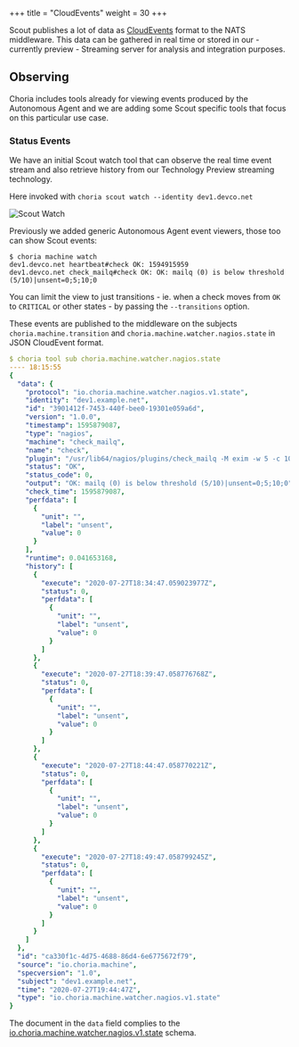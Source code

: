 +++
title = "CloudEvents"
weight = 30
+++

Scout publishes a lot of data as [CloudEvents](https://cloudevents.io/) format to the NATS middleware. This data can 
be gathered in real time or stored in our - currently preview - Streaming server for analysis and integration purposes.

## Observing

Choria includes tools already for viewing events produced by the Autonomous Agent and we are adding some Scout specific
tools that focus on this particular use case.

### Status Events

We have an initial Scout watch tool that can observe the real time event stream and also retrieve history from our
Technology Preview streaming technology.

Here invoked with `choria scout watch --identity dev1.devco.net`

![Scout Watch](../../scout-watch.png)

Previously we added generic Autonomous Agent event viewers, those too can show Scout events:

```
$ choria machine watch
dev1.devco.net heartbeat#check OK: 1594915959
dev1.devco.net check_mailq#check OK: OK: mailq (0) is below threshold (5/10)|unsent=0;5;10;0
```

You can limit the view to just transitions - ie. when a check moves from `OK` to `CRITICAL` or other states - by passing
the `--transitions` option.

These events are published to the middleware on the subjects `choria.machine.transition` and `choria.machine.watcher.nagios.state`
in JSON CloudEvent format.

```yaml
$ choria tool sub choria.machine.watcher.nagios.state
---- 18:15:55
{
  "data": {
    "protocol": "io.choria.machine.watcher.nagios.v1.state",
    "identity": "dev1.example.net",
    "id": "3901412f-7453-440f-bee0-19301e059a6d",
    "version": "1.0.0",
    "timestamp": 1595879087,
    "type": "nagios",
    "machine": "check_mailq",
    "name": "check",
    "plugin": "/usr/lib64/nagios/plugins/check_mailq -M exim -w 5 -c 10",
    "status": "OK",
    "status_code": 0,
    "output": "OK: mailq (0) is below threshold (5/10)|unsent=0;5;10;0",
    "check_time": 1595879087,
    "perfdata": [
      {
        "unit": "",
        "label": "unsent",
        "value": 0
      }
    ],
    "runtime": 0.041653168,
    "history": [
      {
        "execute": "2020-07-27T18:34:47.059023977Z",
        "status": 0,
        "perfdata": [
          {
            "unit": "",
            "label": "unsent",
            "value": 0
          }
        ]
      },
      {
        "execute": "2020-07-27T18:39:47.058776768Z",
        "status": 0,
        "perfdata": [
          {
            "unit": "",
            "label": "unsent",
            "value": 0
          }
        ]
      },
      {
        "execute": "2020-07-27T18:44:47.058770221Z",
        "status": 0,
        "perfdata": [
          {
            "unit": "",
            "label": "unsent",
            "value": 0
          }
        ]
      },
      {
        "execute": "2020-07-27T18:49:47.058799245Z",
        "status": 0,
        "perfdata": [
          {
            "unit": "",
            "label": "unsent",
            "value": 0
          }
        ]
      }
    ]
  },
  "id": "ca330f1c-4d75-4688-86d4-6e6775672f79",
  "source": "io.choria.machine",
  "specversion": "1.0",
  "subject": "dev1.example.net",
  "time": "2020-07-27T19:44:47Z",
  "type": "io.choria.machine.watcher.nagios.v1.state"
}
```

The document in the `data` field complies to the [io.choria.machine.watcher.nagios.v1.state](https://choria.io/schemas/choria/machine/watcher/nagios/v1/state_notification.json)
schema.

